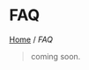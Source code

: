 # FAQ

[Home](https://github.com/cpayapi-com/document/blob/main/README.md) /
_FAQ_

> coming soon.

